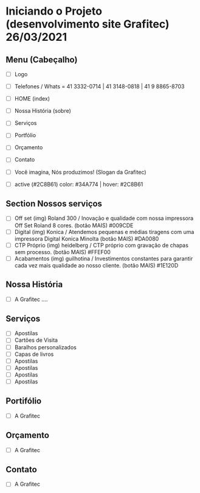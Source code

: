 # Iniciando o Projeto (desenvolvimento site Grafitec) 26/03/2021

## Menu (Cabeçalho)

* [ ] Logo
* [ ] Telefones / Whats = 41 3332-0714 | 41 3148-0818 | 41 9 8865-8703
* [ ] HOME (index)
* [ ] Nossa História (sobre)
* [ ] Serviços
* [ ] Portfólio
* [ ] Orçamento
* [ ] Contato
* [ ] Você imagina, Nós produzimos! (Slogan da Grafitec)

* [ ] active (#2C8B61) color: #34A774 | hover: #2C8B61

## Section Nossos serviços

* [ ] Off set (img) Roland 300 / Inovação e qualidade com nossa impressora Off Set Roland 8 cores. (botão MAIS) #009CDE
* [ ] Digital (img) Konica / Atendemos pequenas e médias tiragens com uma impressora Digital Konica Minolta (botão MAIS) #DA0080
* [ ] CTP Próprio (img) heidelberg / CTP próprio com gravação de chapas sem processo. (botão MAIS) #FFEF00
* [ ] Acabamentos (img) guilhotina / Investimentos constantes para garantir cada vez mais qualidade ao nosso cliente. (botão MAIS) #1E120D

## Nossa História

* [ ] A Grafitec ....

## Serviços

* [ ] Apostilas
* [ ] Cartões de Visita
* [ ] Baralhos personalizados
* [ ] Capas de livros
* [ ] Apostilas
* [ ] Apostilas
* [ ] Apostilas
* [ ] Apostilas

## Portifólio

* [ ] A Grafitec

## Orçamento

* [ ] A Grafitec

## Contato

* [ ] A Grafitec
